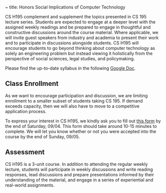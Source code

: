 ~ title: Honors Social Implications of Computer Technology

CS H195 complement and supplement the topics presented in CS 195 lecture series. Students are expected to engage at a deeper level with the assigned weekly readings and be prepared to engage in thoughtful and constructive discussions around the course material. Where applicable, we will invite guest speakers from industry and academia to present their work and to participate in discussions alongside students. CS H195 will encourage students to go beyond thinking about computer technology as solely an engineering problem but instead viewing it holistically from the perspective of social sciences, legal studies, and policymaking. 

Please find the up-to-date syllabus in the following [Google Doc](https://docs.google.com/document/d/1tTwwujxQVvOdvV72UhG1RAOXMsWm2z-G3YVBqCqMl3g/edit?usp=sharing).

Class Enrollment
---------------

As we want to encourage participation and discussion, we are limiting enrollment to a smaller subset of students taking CS 195. If demand exceeds capacity, then we will also have to move to a competitive application process. 

To express your interest in CS H195, we kindly ask you to fill out [this form](https://docs.google.com/forms/d/e/1FAIpQLSfm4ncKC3Q0xfQVjXMvmOiKB1kL2k7frAdpEOiVZ-PVl0XfoA/viewform?usp=sf_link) by the end of Saturday, 09/04. This form should take around 10-15 minutes to complete. We will let you know whether or not you were accepted into the course by the end of Sunday, 09/05.

Assessment
---------------
CS H195 is a 3-unit course. In addition to attending the regular weekly lecture, students will participate in weekly discussions and write reading responses, lead discussions and prepare presentations informed by their understanding of the material, and engage in a series of experiential and real-world assignments.
